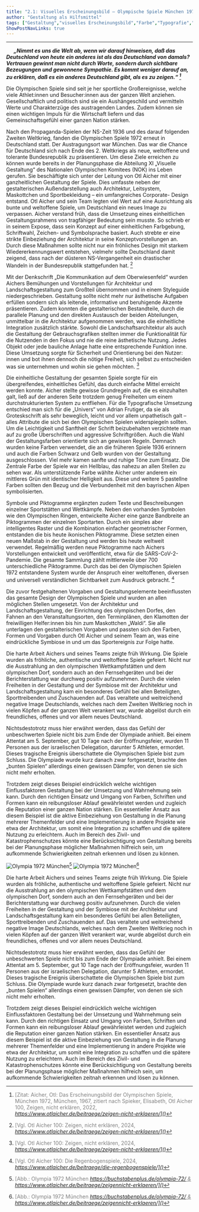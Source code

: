 ```yaml
---
title: "2.1: Visuelles Erscheinungsbild – Olympische Spiele München 1972"
author: "Gestaltung als Hilfsmittel"
tags: ["Gestaltung","visuelles Erscheinungsbild","Farbe","Typografie","Wiedererkennung"]
ShowPostNavLinks: true
---
```

***
<i><b><div style="text-indent: 20px;">
„Nimmt es uns die Welt ab, wenn wir darauf
hinweisen, daß das Deutschland von
heute ein anderes ist als das Deutschland
von damals? Vertrauen gewinnt man nicht
durch Worte, sondern durch sichtbare
Bezeugungen und gewonnene Sympathie.
Es kommt weniger darauf an, zu erklären,
daß es ein anderes Deutschland gibt, als
es zu zeigen.“ [^1]
</div></i></b>

Die Olympischen Spiele sind seit je her sportliche Großereignisse,
welche viele Athlet:innen und Besucher:innen aus der ganzen
Welt anziehen. Gesellschaftlich und politisch sind sie ein Aushängeschild
und vermitteln Werte und Charakterzüge des austragenden
Landes. Zudem können sie einen wichtigen Impuls für
die Wirtschaft liefern und das Gemeinschaftsgefühl einer ganzen
Nation stärken.

Nach den Propaganda-Spielen der NS-Zeit 1936 und des darauf
folgenden Zweiten Weltkrieg, fanden die Olympischen Spiele 1972
erneut in Deutschland statt. Der Austragungsort war München.
Das war die Chance für Deutschland sich nach Ende des 2. Weltkriegs
als neue, weltoffene und tolerante Bundesrepublik zu
präsentieren. Um diese Ziele erreichen zu können wurde bereits
in der Planungsphase die Abteilung XI „Visuelle Gestaltung“ des
Nationalen Olympischen Komitees (NOK) ins Leben gerufen.
Sie beschäftigte sich unter der Leitung von Otl Aicher mit einer
ganzheitlichen Gestaltung der Spiele. Dies umfasste neben der
gestalterischen Außendarstellung auch Architektur, Leitsystem,
Maskottchen und Sportbekleidung – ein umfangreiches Corporate-
Design entstand. Otl Aicher und sein Team legten viel Wert auf
eine Ausrichtung als bunte und weltoffene Spiele, um Deutschland
ein neues Image zu verpassen. Aicher verstand früh, dass die
Umsetzung eines einheitlichen Gestaltungsrahmens von tragfähiger
Bedeutung sein musste. So schrieb er in seinem Expose, dass
sein Konzept auf einer einheitlichen Farbgebung, Schriftwahl,
Zeichen- und Symbolsprache basiert. Auch strebte er eine strikte
Einbeziehung der Architektur in seine Konzeptvorstellungen an.
Durch diese Maßnahmen sollte nicht nur ein fröhliches Design
mit starkem Wiedererkennungswert entstehen, vielmehr sollte
Deutschland damit zeigend, dass nach der düsteren NS-Vergangenheit
ein drastischer Wandeln in der Bundesrepublik stattgefunden
hat. [^2]

Mit der Denkschrift „Die Kommunikation auf dem Oberwiesenfeld“
wurden Aichers Bemühungen und Vorstellungen für Architektur
und Landschaftsgestaltung zum Großteil übernommen und in
einem Styleguide niedergeschrieben. Gestaltung sollte nicht mehr
nur ästhetische Aufgaben erfüllen sondern sich als leitende,
informative und beruhigende Akzente präsentieren. Zudem
konnten die gestalterischen Bestandteile, durch die parallele
Planung und den direkten Austausch der beiden Abteilungen,
unmittelbar in die Architektur aufgenommen werden, was die
einheitliche Integration zusätzlich stärkte. Sowohl die Landschaftsarchitektur
als auch die Gestaltung der Gebrauchsgrafiken
stellten immer die Funktionalität für die Nutzenden in den Fokus
und nie die reine ästhetische Nutzung. Jedes Objekt oder jede
bauliche Anlage hatte eine entsprechende Funktion inne. Diese
Umsetzung sorgte für Sicherheit und Orientierung bei den Nutzer:
innen und bot ihnen dennoch die nötige Freiheit, sich selbst
zu entscheiden was sie unternehmen und wohin sie gehen
möchten. [^2]

Die einheitliche Gestaltung der gesamten Spiele sorgte für ein
übergreifendes, einheitliches Gefühl, das durch einfache Mittel
erreicht werden konnte. Aicher stellte gewisse Grundregeln auf,
die es einzuhalten galt, ließ auf der anderen Seite trotzdem genug
Freiheiten um einem durchstrukturierten System zu entfliehen.
Für die Typografische Umsetzung entschied man sich für die
„Univers“ von Adrian Frutiger, da sie als Groteskschrift als sehr
beweglich, leicht und vor allem unpathetisch galt – alles Attribute
die sich bei den Olympischen Spielen widerspiegeln sollten. Um die
Leichtigkeit und Sanftheit der Schrift beizubehalten verzichtete
man auf zu große Überschriften und aggressive Schriftgrößen.
Auch die Wahl der Gestaltungsfarben orientierte sich an gewissen
Regeln. Demnach wurden keine Farben verwendet, die an die
früheren Spiele 1936 erinnern und auch die Farben Schwarz und
Gelb wurden von der Gestaltung ausgeschlossen. Viel mehr kamen
sanfte und ruhige Töne zum Einsatz. Die Zentrale Farbe der Spiele
war ein Hellblau, das nahezu an allen Stellen zu sehen war. Als
unterstützende Farbe wählte Aicher unter anderem ein mittleres
Grün mit identischer Helligkeit aus. Diese und weitere 5 pastellne
Farben sollten den Bezug und die Verbundenheit mit den bayrischen
Alpen symbolisierten.

Symbole und Piktogramme ergänzten zudem Texte und Beschreibungen
einzelner Sportstätten und Wettkämpfe. Neben den
vorhanden Symbolen wie den Olympischen Ringen, entwickelte
Aicher eine ganze Bandbreite an Piktogrammen der einzelnen
Sportarten. Durch ein simples aber intelligentes Raster und die
Kombination einfacher geometrischer Formen, entstanden die
bis heute ikonischen Piktogramme. Diese setzten einen neuen
Maßstab in der Gestaltung und werden bis heute weltweit verwendet.
Regelmäßig werden neue Piktogramme nach Aichers
Vorstellungen entwickelt und veröffentlicht, etwa für die
SARS-CoV-2-Pandemie. Die gesamte Sammlung zählt mittlerweile
über 700 unterschiedliche Piktogramme. Durch das bei den
Olympischen Spielen 1972 entstandene System wurde der Anspruch
einer weltoffenen, diversen und universell verständlichen Sichtbarkeit
zum Ausdruck gebracht. [^3]

Die zuvor festgehaltenen Vorgaben und Gestaltungselemente
beeinflussten das gesamte Design der Olympischen Spiele und
wurden an allen möglichen Stellen umgesetzt. Von der Architektur
und Landschaftsgestaltung, der Einrichtung des olympischen
Dorfes, den Fahnen an den Veranstaltungsorten, den Terminplänen,
den Klamotten der freiwilligen Helfer:innen bis hin zum Maskottchen
„Waldi“. Sie alle unterlagen den gestalterischen Vorgaben und
passten sich den Farben, Formen und Vorgaben durch Otl Aicher
und seinem Team an, was eine eindrückliche Symbiose in und um
das Sportereignis zur Folge hatte.

Die harte Arbeit Aichers und seines Teams zeigte früh Wirkung.
Die Spiele wurden als fröhliche, authentische und weltoffene
Spiele gefeiert. Nicht nur die Ausstrahlung an den olympischen
Wettkampfstätten und dem olympischen Dorf, sondern auch an
den Fernsehgeräten und bei der Berichterstattung war durchweg
positiv aufzunehmen. Durch die vielen Freiheiten in der Gestaltung
und der Symbiose mit der Architektur und Landschaftsgestaltung
kam ein besonderes Gefühl bei allen Beteiligten,
Sporttreibenden und Zuschauenden auf. Das veraltete und
weitreichend negative Image Deutschlands, welches nach dem
Zweiten Weltkrieg noch in vielen Köpfen auf der ganzen Welt
verankert war, wurde abgelöst durch ein freundliches, offenes
und vor allem neues Deutschland.

Nichtsdestotrotz muss hier erwähnt werden, dass das Gefühl
der unbeschwerten Spiele nicht bis zum Ende der Olympiade
anhielt. Bei einem Attentat am 5. September, gut 10 Tage nach
der Eröffnungsfeier, wurden 11 Personen aus der israelischen
Delegation, darunter 5 Athleten, ermordet. Dieses tragische
Ereignis überschattete die Olympischen Spiele bist zum Schluss.
Die Olympiade wurde kurz danach zwar fortgesetzt, brachte den
„bunten Spielen“ allerdings einen gewissen Dämpfer, von denen
sie sich nicht mehr erholten.

Trotzdem zeigt dieses Beispiel eindrücklich welche wichtigen
Einflussfaktoren Gestaltung bei der Umsetzung und Wahrnehmung
sein kann. Durch den richtigen Einsatz und Umgang von
Farben, Schriften und Formen kann ein reibungsloser Ablauf
gewährleistet werden und zugleich die Reputation einer ganzen
Nation stärken. Ein essentieller Ansatz aus diesem Beispiel ist
die aktive Einbeziehung von Gestaltung in die Planung mehrerer
Themenfelder und eine Implementierung in andere Projekte wie
etwa der Architektur, um somit eine Integration zu schaffen
und die spätere Nutzung zu erleichtern. Auch im Bereich des
Zivil- und Katastrophenschutzes könnte eine Berücksichtigung von
Gestaltung bereits bei der Planungsphase möglicher Maßnahmen
hilfreich sein, um aufkommende Schwierigkeiten zeitnah erkennen
und lösen zu können.

![Olympia 1972 München](Bild11_Olympia.jpg)[^4]
![Olympia 1972 München](Bild11b_Olympia.jpg)[^4]

Die harte Arbeit Aichers und seines Teams zeigte früh Wirkung.
Die Spiele wurden als fröhliche, authentische und weltoffene
Spiele gefeiert. Nicht nur die Ausstrahlung an den olympischen
Wettkampfstätten und dem olympischen Dorf, sondern auch an
den Fernsehgeräten und bei der Berichterstattung war durchweg
positiv aufzunehmen. Durch die vielen Freiheiten in der Gestaltung
und der Symbiose mit der Architektur und Landschaftsgestaltung
kam ein besonderes Gefühl bei allen Beteiligten,
Sporttreibenden und Zuschauenden auf. Das veraltete und
weitreichend negative Image Deutschlands, welches nach dem
Zweiten Weltkrieg noch in vielen Köpfen auf der ganzen Welt
verankert war, wurde abgelöst durch ein freundliches, offenes
und vor allem neues Deutschland.

Nichtsdestotrotz muss hier erwähnt werden, dass das Gefühl
der unbeschwerten Spiele nicht bis zum Ende der Olympiade
anhielt. Bei einem Attentat am 5. September, gut 10 Tage nach
der Eröffnungsfeier, wurden 11 Personen aus der israelischen
Delegation, darunter 5 Athleten, ermordet. Dieses tragische
Ereignis überschattete die Olympischen Spiele bist zum Schluss.
Die Olympiade wurde kurz danach zwar fortgesetzt, brachte den
„bunten Spielen“ allerdings einen gewissen Dämpfer, von denen
sie sich nicht mehr erholten.

Trotzdem zeigt dieses Beispiel eindrücklich welche wichtigen
Einflussfaktoren Gestaltung bei der Umsetzung und Wahrnehmung
sein kann. Durch den richtigen Einsatz und Umgang von
Farben, Schriften und Formen kann ein reibungsloser Ablauf
gewährleistet werden und zugleich die Reputation einer ganzen
Nation stärken. Ein essentieller Ansatz aus diesem Beispiel ist
die aktive Einbeziehung von Gestaltung in die Planung mehrerer
Themenfelder und eine Implementierung in andere Projekte wie
etwa der Architektur, um somit eine Integration zu schaffen
und die spätere Nutzung zu erleichtern. Auch im Bereich des
Zivil- und Katastrophenschutzes könnte eine Berücksichtigung von
Gestaltung bereits bei der Planungsphase möglicher Maßnahmen
hilfreich sein, um aufkommende Schwierigkeiten zeitnah erkennen
und lösen zu können.



[^1]: <font color="grey">[Zitat: Aicher, Otl: Das Erscheinungsbild der Olympischen Spiele, München 1972, München, 1967, zitiert nach Spieker,
Elisabeth, Otl Aicher 100, Zeigen, nicht erklären, 2022, <i> <u> https://www.otlaicher.de/beitraege/zeigen-nicht-erklaeren/]()</font></u></i>
[^2]: <font color="grey">[Vgl. Otl Aicher 100: Zeigen, nicht erklären, 2024, <i> <u> https://www.otlaicher.de/beitraege/zeigen-nicht-erklaeren/]()</font></u></i>
[^3]: <font color="grey">[Vgl. Otl Aicher 100: Die Regenbogenspiele, 2024, <i> <u> https://www.otlaicher.de/beitraege/die-regenbogenspiele/]()</font></u></i>
[^4]: <font color="grey">[Abb.: Olympia 1972 München <i> <u> https://buchstabenplus.de/olympia-72/ & https://www.otlaicher.de/beitraege/zeigennicht-erklaeren/]()</font></u></i>


[^2]: <font color="grey">[Abb.1: Quelle <i> <u> Link]()</font></u></i>